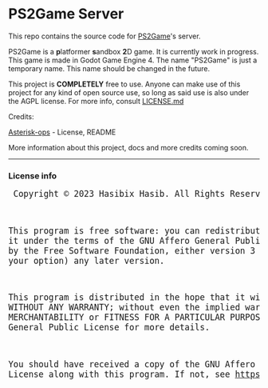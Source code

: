 # PS2Game Server

This repo contains the source code for [PS2Game](https://discord.gg/RX5azB3NwP)'s server.

PS2Game is a **p**latformer **s**andbox **2**D game. It is currently work in progress. This game is made in Godot Game Engine 4. The name "PS2Game" is just a temporary name. This name should be changed in the future.

This project is **COMPLETELY** free to use. Anyone can make use of this project for any kind of open source use, so long as said use is also under the AGPL license. For more info, consult [LICENSE.md](https://github.com/Hasibix/PS2Game/blob/master/LICENSE.md)

Credits:

[Asterisk-ops](https://github.com/Ast3risk-ops) - License, README

More information about this project, docs and more credits coming soon.

---------------------------------------------------

### License info
<big><pre>
Copyright © 2023 Hasibix Hasib. All Rights Reserved.

This program is free software: you can redistribute
it and/or modify it under the terms of the GNU Affero
General Public License as published by the Free Software Foundation,
either version 3 of the License, or (at your option) any later version.

This program is distributed in the hope that it will be useful,
but WITHOUT ANY WARRANTY; without even the implied warranty of MERCHANTABILITY
or FITNESS FOR A PARTICULAR PURPOSE. See the GNU Affero General Public License for more details.

You should have received a copy of the GNU Affero General Public License
along with this program. If not, see https://www.gnu.org/licenses.
</pre></big>
